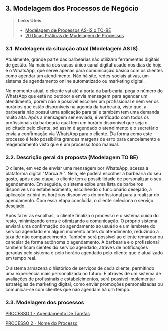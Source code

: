 ## 3. Modelagem dos Processos de Negócio


> **Links Úteis**:
> - [Modelagem de Processos AS-IS x TO-BE](https://dheka.com.br/modelagem-as-is-to-be/)
> - [20 Dicas Práticas de Modelagem de Processos](https://dheka.com.br/20-dicas-praticas-de-modelagem-de-processos/)

### 3.1. Modelagem da situação atual (Modelagem AS IS)

Atualmente, grande parte das barbearias não utilizam ferramentas digitais de gestão. Na maioria dos casos único canal digital usado nos dias de hoje é o WhatsApp, que serve apenas para comunicação 
básica com os clientes como agendar um atendimento. Não há site, redes sociais ativas, um sistema de agendamento online automatizado ou marketing digital.

No momento atual, o cliente vai até a porta da barbearia, pega o número do WhatsApp que está no outdoor e envia mensagem para agendar um atendimento, porém não é possível escolher um profissional e nem ver os horários que estão disponíveis na agenda da barbearia, visto que, a barbearia não possui uma aplicação para tal e também tem uma demanda muito alta. Após a mensagem ser enviada, é verificado com todos os profissionais da barbearia qual tem um horário disponível que seja o solicitado pelo cliente, só assim é agendado o atendimento e o secretário envia a confirmação via WhatsApp para o cliente. Da forma como este processo é feito possibilita grandes margens de erro para cancelamento e reagendamento visto que é um processo todo manual. 

### 3.2. Descrição geral da proposta (Modelagem TO BE)

O cliente, em vez de enviar uma mensagem por WhatsApp, acessa a plataforma digital "Marca Aí". Nela, ele poderá escolher a barbearia do seu gosto, após essa etapa, o cliente tem a possibilidade de personalizar o seu agendamento. Em seguida, o sistema exibe uma lista de barbeiros disponíveis no estabelecimento, escolhendo o funcionário desejado, a aplicação exibirá os horários disponíveis do profissional para a realizar do agendamento. Com essa etapa concluída, o cliente seleciona o serviço desejado.

Após fazer as escolhas, o cliente finaliza o processo e o sistema cuida do resto, minimizando erros e otimizando a comunicação. O próprio sistema enviará uma confirmação do agendamento ao usuário e um lembrete do serviço agendado em algum momento antes do atendimento, reduzindo a taxa de não comparecimento. Também será possível ao cliente remarcar ou cancelar de forma autônoma o agendamento. A barbearia e o profissional também ficam cientes do serviço agendado, através de notificações geradas pelo sistema e pelo horário agendado pelo cliente que é atualizado em tempo real.

O sistema armazena o histórico de serviços de cada cliente, permitindo uma experiência mais personalizada no futuro. E através de um sistema de avaliações de profissinais e estabelcimentos, será possível implementar estratégias de marketing digital, como enviar promoções personalizadas ou comunicar-se com clientes que não agendam há um tempo.

### 3.3. Modelagem dos processos

[PROCESSO 1 - Agendamento De Tarefas](./processos/processo-1-docs/processos/processo-1-AgendamentoDeTarefas.md.md "Detalhamento do Processo 1.")

[PROCESSO 2 - Nome do Processo](./processos/processo-2-nome-do-processo.md "Detalhamento do Processo 2.")
